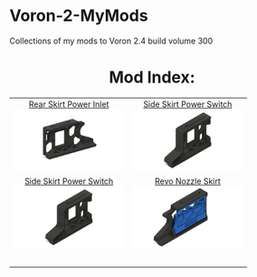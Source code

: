 # Voron-2-MyMods
Collections of my mods to Voron 2.4 build volume 300


<h1 align="center">Mod Index:</h1>
<table align="center">
  <tr>
    <td align="center"><a href="./Rear_Skirt_Power_Inlet">Rear Skirt Power Inlet<br><img src="./Rear_Skirt_Power_Inlet/Images/cad.png" width=196px></a></td>
	<td align="center"><a href="./Side_Skirt_Power_Switch">Side Skirt Power Switch<br><img src="./Side_Skirt_Power_Switch/images/cad.png" width=196px></a></td>
  </tr>
  <tr>
    <td align="center"><a href="./Side_Skirt_Power_Switch">Side Skirt Power Switch<br><img src="./Side_Skirt_Power_Switch/images/cad.png" width=196px></a></td>
    	<td align="center"><a href="./Revo_Nozzle_Skirt">Revo Nozzle Skirt<br><img src="./Revo_Nozzle_Skirt/Images/cad_closed.png"width=196px></a></td>
  </tr>
  <tr>
    <td align="center"></td>
	<td align="center"></td>
  </tr> 
  <tr>
    <td align="center"></td>
	<td align="center"></td>
  </tr> 
  <tr>
    <td align="center"></td>
	<td align="center"></td>
  </tr>
  <tr>
    <td align="center"></td>
    <td align="center"></td>
  </tr>
    <tr>
    <td colspan="2" align="center"></td>
  </tr>
  </table>
